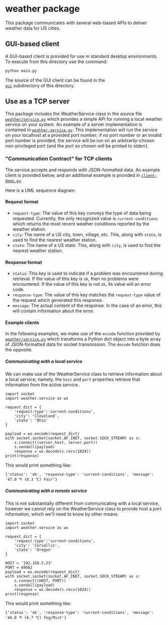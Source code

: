 # weather package

This package communicates with several web-based APIs to deliver
weather data for US cities.

## GUI-based client

A GUI-based client is provided for use in standard desktop
environments. To execute from this directory use the command:

```python main.py```

The source of the GUI client can be found in the	
[`gui`](./gui/__init__.py) subdirectory of this directory.

## Use as a TCP server

This package includes the WeatherService class in the source file
[`weather/service.py`](./weather/service.py) which provides a simple
API for running a local weather service on your system. An example of
a server implementation is contained in
[`weather-service.py`](./weather-service.py). This implementation will
run the service on your localhost at a provided port number; if no
port number or an invalid port number is provided, the service will be
run on an arbitrarily-chosen non-privileged port (and the port so
chosen will be printed to stderr).

### "Communication Contract" for TCP clients

The service accepts and responds with JSON-formatted data. An example
client is provided below, and an additional example is provided in
[`client-demo.py`](./client-demo.py).

Here is a UML sequence diagram:


#### Request format

* `request-type`: The value of this key conveys the type of data being
  requested. Currently, the only recognized value is
  `current-conditions` which returns the most recent weather
  conditions reported by the weather station.
* `city`: The name of a US city, town, village, etc. This, along with
  `state`, is used to find the nearest weather station.
* `state`: The name of a US state. This, along with `city`, is used to
   find the nearest weather station.

#### Response format

* `status`: This key is used to indicate if a problem was encountered
  during retrieval. If the value of this key is `ok`, then no problems
  were encountered. If the value of this key is not `ok`, its value
  will an error code.
* `response-type`: The value of this key matches the `request-type`
  value of the request which generated this response.
* `message`: The actual content of the response. In the case of an
  error, this will contain information about the error.

#### Example clients

In the following examples, we make use of the `encode` function
provided by [`weather/service.py`](./weather/service.py) which
transforms a Python dict object into a byte array of JSON-formatted
data for socket transmission. The `decode` function does the opposite.

##### Communicating with a local service

We can make use of the WeatherService class to retrieve information
about a local service; namely, the `host` and `port` properties
retrieve that information from the active service.

```
import socket
import weather.service as ws

request_dict = {
    'request-type':'current-conditions',
    'city': 'Cleveland',
    'state': 'Ohio'
}

payload = ws.encode(request_dict)
with socket.socket(socket.AF_INET, socket.SOCK_STREAM) as s:
    s.connect((server.host, server.port))
    s.sendall(payload)
    response = ws.decode(s.recv(1024))
print(response)
```

This would print something like:

```
{'status': 'ok', 'response-type': 'current-conditions', 'message': '47.0 ℉ (8.3 ℃) Fair'}
```

##### Communicating with a remote service

This is not substantially different from communicating with a local
service, however we cannot rely on the WeatherService class to provide
host a port information, which we'll need to know by other means.

```
import socket
import weather.service as ws

request_dict = {
    'request-type':'current-conditions',
    'city': 'Corvallis',
    'state': 'Oregon'
}

HOST = '192.168.5.23'
PORT = 49562
payload = ws.encode(request_dict)
with socket.socket(socket.AF_INET, socket.SOCK_STREAM) as s:
    s.connect((HOST, PORT))
    s.sendall(payload)
    response = ws.decode(s.recv(1024))
print(response)
```

This would print something like:

```
{'status': 'ok', 'response-type': 'current-conditions', 'message': '44.0 ℉ (6.7 ℃) Fog/Mist'}
```
